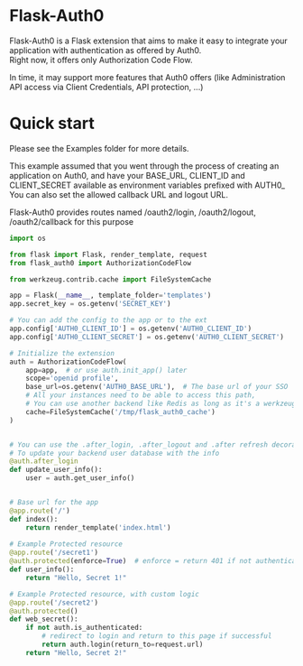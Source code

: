 # Flask-Auth0

Flask-Auth0 is a Flask extension that aims to make it easy to integrate your application with authentication as offered by Auth0.  
Right now, it offers only Authorization Code Flow.  

In time, it may support more features that Auth0 offers (like Administration API access via Client Credentials, API protection, ...)


# Quick start

Please see the Examples folder for more details.

This example assumed that you went through the process of creating an application on Auth0, 
and have your BASE_URL, CLIENT_ID and CLIENT_SECRET available as environment variables prefixed with AUTH0_
You can also set the allowed callback URL and logout URL.  

Flask-Auth0 provides routes named /oauth2/login, /oauth2/logout, /oauth2/callback for this purpose 


```python
import os

from flask import Flask, render_template, request
from flask_auth0 import AuthorizationCodeFlow

from werkzeug.contrib.cache import FileSystemCache

app = Flask(__name__, template_folder='templates')
app.secret_key = os.getenv('SECRET_KEY')

# You can add the config to the app or to the ext
app.config['AUTH0_CLIENT_ID'] = os.getenv('AUTH0_CLIENT_ID')
app.config['AUTH0_CLIENT_SECRET'] = os.getenv('AUTH0_CLIENT_SECRET')

# Initialize the extension
auth = AuthorizationCodeFlow(
    app=app,  # or use auth.init_app() later
    scope='openid profile',
    base_url=os.getenv('AUTH0_BASE_URL'),  # The base url of your SSO
    # All your instances need to be able to access this path,
    # You can use another backend like Redis as long as it's a werkzeug Cache object
    cache=FileSystemCache('/tmp/flask_auth0_cache')
)


# You can use the .after_login, .after_logout and .after refresh decorators 
# To update your backend user database with the info
@auth.after_login
def update_user_info():
    user = auth.get_user_info()


# Base url for the app
@app.route('/')
def index():
    return render_template('index.html')
    
# Example Protected resource
@app.route('/secret1')
@auth.protected(enforce=True)  # enforce = return 401 if not authenticated
def user_info():
    return "Hello, Secret 1!"

# Example Protected resource, with custom logic
@app.route('/secret2')
@auth.protected()
def web_secret():
    if not auth.is_authenticated:
        # redirect to login and return to this page if successful
        return auth.login(return_to=request.url)
    return "Hello, Secret 2!"

```